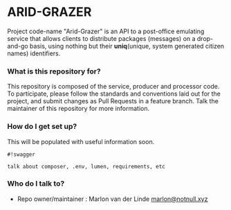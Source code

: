 # ARID-GRAZER #

Project code-name "Arid-Grazer" is an API to a post-office emulating service that allows clients to distribute packages (messages) on a drop-and-go basis, using nothing but their **uniq**(unique, system generated citizen names) identifiers.

### What is this repository for? ###

This repository is composed of the service, producer and processor code. To participate, please follow the standards and conventions laid out for the project, and submit changes as Pull Requests in a feature branch. Talk the maintainer of this repository for more information.

### How do I get set up? ###

This will be populated with useful information soon.

```
#!swagger

talk about composer, .env, lumen, requirements, etc
```


### Who do I talk to? ###

* Repo owner/maintainer : Marlon van der Linde <marlon@notnull.xyz>